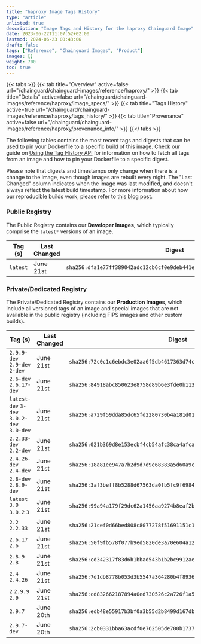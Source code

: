 ```yaml
---
title: "haproxy Image Tags History"
type: "article"
unlisted: true
description: "Image Tags and History for the haproxy Chainguard Image"
date: 2023-06-22T11:07:52+02:00
lastmod: 2024-06-23 00:43:06
draft: false
tags: ["Reference", "Chainguard Images", "Product"]
images: []
weight: 700
toc: true
---
```


{{< tabs >}}
{{< tab title="Overview" active=false url="/chainguard/chainguard-images/reference/haproxy/" >}}
{{< tab title="Details" active=false url="/chainguard/chainguard-images/reference/haproxy/image_specs/" >}}
{{< tab title="Tags History" active=true url="/chainguard/chainguard-images/reference/haproxy/tags_history/" >}}
{{< tab title="Provenance" active=false url="/chainguard/chainguard-images/reference/haproxy/provenance_info/" >}}
{{</ tabs >}}

The following tables contains the most recent tags and digests that can be used to pin your Dockerfile to a specific build of this image. Check our guide on [Using the Tag History API](/chainguard/chainguard-images/using-the-tag-history-api/) for information on how to fetch all tags from an image and how to pin your Dockerfile to a specific digest.

Please note that digests and timestamps only change when there is a change to the image, even though images are rebuilt every night. The "Last Changed" column indicates when the image was last modified, and doesn't always reflect the latest build timestamp. For more information about how our reproducible builds work, please refer to [this blog post](https://www.chainguard.dev/unchained/reproducing-chainguards-reproducible-image-builds).

### Public Registry
The Public Registry contains our **Developer Images**, which typically comprise the `latest*` versions of an image.

| Tag (s)   | Last Changed | Digest                                                                    |
|-----------|--------------|---------------------------------------------------------------------------|
|  `latest` | June 21st    | `sha256:dfa1e77ff389042adc12cb6cf0e9deb441e2baffa6d1217c5781ffbbbce0a301` |


### Private/Dedicated Registry
The Private/Dedicated Registry contains our **Production Images**, which include all versioned tags of an image and special images that are not available in the public registry (including FIPS images and other custom builds).

| Tag (s)                                     | Last Changed | Digest                                                                    |
|---------------------------------------------|--------------|---------------------------------------------------------------------------|
|  `2.9.9-dev` `2.9-dev` `2-dev`              | June 21st    | `sha256:72c0c1c6ebdc3e02aa6f5db4617363d74caee7dde0d9d5d77f40cc9dcfe6c4d7` |
|  `2.6-dev` `2.6.17-dev`                     | June 21st    | `sha256:84918abc850623e8758d89b6e3fde0b1137de46f1445146e8f1f0fb707137018` |
|  `latest-dev` `3-dev` `3.0.2-dev` `3.0-dev` | June 21st    | `sha256:a729f59dda85dc65fd2280730b4a181d01992197233177d475eb13e785c47c32` |
|  `2.2.33-dev` `2.2-dev`                     | June 21st    | `sha256:021b369d8e153ecbf4cb54afc38ca4afca071739819ff8265afd728e8d5a7230` |
|  `2.4.26-dev` `2.4-dev`                     | June 21st    | `sha256:18a81ee947a7b2d9d7d9e68383a5d60a9cd8ed060be922125fb46984f2e6dcb6` |
|  `2.8-dev` `2.8.9-dev`                      | June 21st    | `sha256:3af3beff8b5288d67563da0fb5fc9f6984019de4f05fd4961f753a725cdce111` |
|  `latest` `3.0` `3.0.2` `3`                 | June 21st    | `sha256:99a94a179f29dc62a1456aa9274b8eaf2b6cfe08820889992e8ae88412ba00e4` |
|  `2.2` `2.2.33`                             | June 21st    | `sha256:21cef0d66bed808c8077278f51691151c15f6a20dd9f19e828117e14480fcac3` |
|  `2.6.17` `2.6`                             | June 21st    | `sha256:50f9fb578f077b9ed5820de3a70e604a129096a3436683b77046882a605f5abf` |
|  `2.8.9` `2.8`                              | June 21st    | `sha256:cd342317f83d6b1bbad543b1b2bc9912aed1c7947da877ab41062130c73f71d1` |
|  `2.4` `2.4.26`                             | June 21st    | `sha256:7d1db8778b053d3b5547a364280b4f89366d71d8906df0f57f3694758ad0513e` |
|  `2` `2.9.9` `2.9`                          | June 21st    | `sha256:cd832662187894a0ed730526c2a726f1a502d0c99acfc9552930625dbc038c52` |
|  `2.9.7`                                    | June 20th    | `sha256:edb48e55917b3bf0a3b55d2b8499d167db7e0beda6d0a35331d35a099ae28d7a` |
|  `2.9.7-dev`                                | June 20th    | `sha256:2cb0331bba63acdf0e762505de700b1737f49199503fe57726cfcfbdabdd9f85` |

